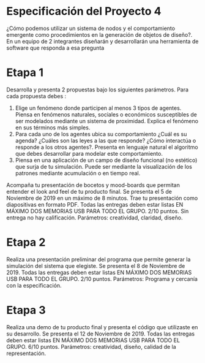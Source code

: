 # Especificación del Proyecto 4
¿Cómo podemos utilizar un sistema de nodos y el comportamiento emergente como procedimientos en la generación de objetos de diseño?. En un equipo de 2 integrantes diseñarán y desarrollarán una herramienta de software que responda a esa pregunta 
# Etapa 1
Desarrolla y presenta 2 propuestas bajo los siguientes parámetros. Para cada propuesta debes :
1)   Elige un fenómeno donde participen al menos 3 tipos de agentes. Piensa en fenómenos naturales, sociales o económicos susceptibles de ser modelados mediante un sistema de proximidad. Explica el fenómeno en sus términos más simples.
2)   Para cada uno de los agentes ubica su comportamiento ¿Cuál es su agenda? ¿Cuáles son las leyes a las que responde? ¿Cómo interactúa o responde a los otros agentes?. Presenta en lenguaje natural el algoritmo que debes desarrollar para modelar este comportamiento.
3)   Piensa en una aplicación de un campo de diseño funcional (no estético) que surja de tu simulación. Puede ser mediante la visualización de los patrones mediante acumulación o en tiempo real.

Acompaña tu presentación de bocetos y mood-boards que permitan entender el look and feel de tu producto final. Se presenta el 5 de Noviembre de 2019 en un máximo de 8 minutos. Trae tu presentación como diapositivas en formato PDF. Todas las entregas deben estar listas EN MÁXIMO DOS MEMORIAS USB PARA TODO EL GRUPO. 2/10 puntos. Sin entrega no hay calificación. Parámetros: creatividad, claridad, diseño. 
# Etapa 2
Realiza una presentación preliminar del programa que permite generar la simulación del sistema que elegiste. Se presenta el 8 de Noviembre de 2019. Todas las entregas deben estar listas EN MÁXIMO DOS MEMORIAS USB PARA TODO EL GRUPO. 2/10 puntos. Parámetros: Programa y cercanía con la especificación. 
# Etapa 3
Realiza una demo de tu producto final y presenta el código que utilizaste en su desarrollo. Se presenta el 12 de Noviembre de 2019. Todas las entregas deben estar listas EN MÁXIMO DOS MEMORIAS USB PARA TODO EL GRUPO.  6/10 puntos. Parámetros: creatividad, diseño, calidad de la representación. 
